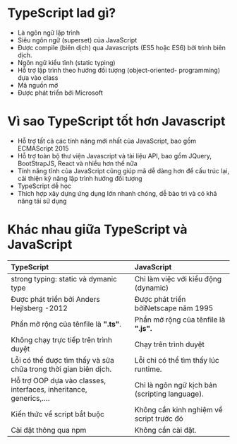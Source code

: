 # TypeScript lad gì?
- Là ngôn ngữ lập trình
- Siêu ngôn ngữ (superset) của JavaScript
- Được compile (biên dịch) qua Javascripts (ES5 hoặc ES6) bởi trình biên dịch.
- Ngôn ngữ kiểu tĩnh (static typing)
- Hỗ trợ lập trình theo hướng đối tượng (object-oriented- programming) dựa vào class
- Mã nguồn mở
- Được phát triển bởi Microsoft
# Vì sao TypeScript tốt hơn Javascript
- Hỗ trợ tất cả các tính năng mới nhất của JavaScript, bao gồm ECMAScript 2015
- Hỗ trợ toàn bộ thư viện Javascript và tài liệu API, bao gồm JQuery, BootStrapJS, React và nhiều hơn thế nữa
- Tính năng tĩnh của JavaScript cũng giúp mã dễ dàng hơn để cấu trúc lại, cải thiện kỹ năng lập trình hướng đối tượng
- TypeScript dễ học
- Thích hợp xây dựng ứng dụng lớn nhanh chóng, dễ bảo trì và có khả năng tái sử dụng
# Khác nhau giữa TypeScript và JavaScript
| 				TypeScript			 	|	 			JavaScript			 	|
|:--------------------------------------|:--------------------------------------|
|strong typing: static và dymanic type	|Chỉ làm việc với kiểu động (dynamic)	|
|Được phát triển bởi Anders Hejlsberg -2012|Được phát triển bởiNetscape năm 1995|
|Phần mở rộng của tênfile là **".ts"**.	|Phần mở rộng của tênfile là **".js".**	|
|Không chạy trực tiếp trên trình duyệt	|Chạy trên trình duyệt					|
|Lỗi có thể được tìm thấy và sửa chữa trong thời gian biên dịch.|Lỗi chỉ có thể tìm thấy lúc runtime.|
|Hỗ trợ OOP dựa vào classes, interfaces, inheritance, generics,….|Chỉ là ngôn ngữ kịch bản (scripting language).|
|Kiến thức về script bắt buộc			|Không cần kinh nghiệm về script trước đó|
|Cài đặt thông qua npm					|Không cần cài đặt.						|
